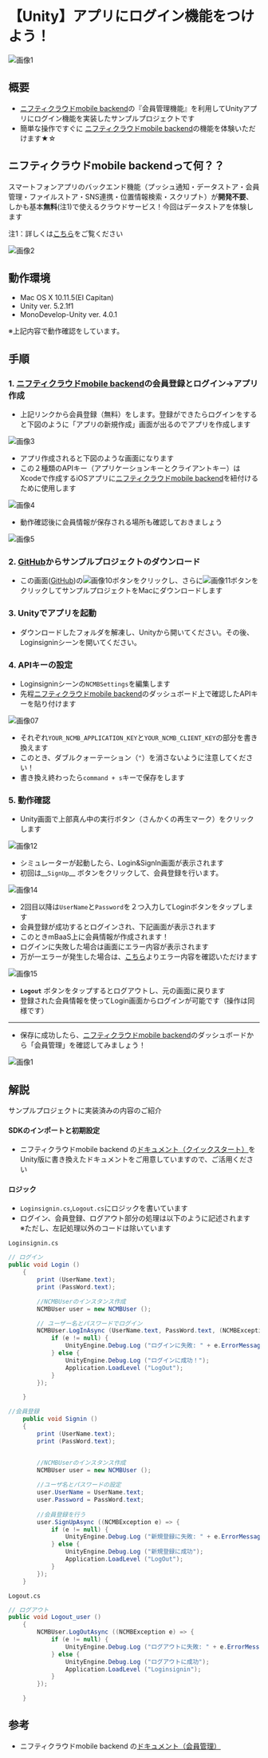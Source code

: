 # 【Unity】アプリにログイン機能をつけよう！
![画像1](/readme-img/UnityLogin.png)

## 概要
* [ニフティクラウドmobile backend](http://mb.cloud.nifty.com/)の『会員管理機能』を利用してUnityアプリにログイン機能を実装したサンプルプロジェクトです
* 簡単な操作ですぐに [ニフティクラウドmobile backend](http://mb.cloud.nifty.com/)の機能を体験いただけます★☆

## ニフティクラウドmobile backendって何？？
スマートフォンアプリのバックエンド機能（プッシュ通知・データストア・会員管理・ファイルストア・SNS連携・位置情報検索・スクリプト）が**開発不要**、しかも基本**無料**(注1)で使えるクラウドサービス！今回はデータストアを体験します

注1：詳しくは[こちら](http://mb.cloud.nifty.com/price.htm)をご覧ください

![画像2](/readme-img/002.png)

## 動作環境
* Mac OS X 10.11.5(EI Capitan)
* Unity ver. 5.2.1f1
* MonoDevelop-Unity ver. 4.0.1

※上記内容で動作確認をしています。


## 手順
### 1. [ニフティクラウドmobile backend](http://mb.cloud.nifty.com/)の会員登録とログイン→アプリ作成

* 上記リンクから会員登録（無料）をします。登録ができたらログインをすると下図のように「アプリの新規作成」画面が出るのでアプリを作成します

![画像3](/readme-img/003.png)

* アプリ作成されると下図のような画面になります
* この２種類のAPIキー（アプリケーションキーとクライアントキー）はXcodeで作成するiOSアプリに[ニフティクラウドmobile backend](http://mb.cloud.nifty.com/)を紐付けるために使用します

![画像4](/readme-img/004.png)

* 動作確認後に会員情報が保存される場所も確認しておきましょう

![画像5](/readme-img/005.png)

### 2. [GitHub](https://github.com/hounenhounen/UnityLoginApp)からサンプルプロジェクトのダウンロード

* この画面([GitHub](https://github.com/hounenhounen/UnityLoginApp))の![画像10](/readme-img/010.png)ボタンをクリックし、さらに![画像11](/readme-img/011.PNG)ボタンをクリックしてサンプルプロジェクトをMacにダウンロードします

### 3. Unityでアプリを起動

* ダウンロードしたフォルダを解凍し、Unityから開いてください。その後、Loginsigninシーンを開いてください。


### 4. APIキーの設定

* Loginsigninシーンの`NCMBSettings`を編集します
* 先程[ニフティクラウドmobile backend](http://mb.cloud.nifty.com/)のダッシュボード上で確認したAPIキーを貼り付けます

![画像07](/readme-img/ApiKey.png)

* それぞれ`YOUR_NCMB_APPLICATION_KEY`と`YOUR_NCMB_CLIENT_KEY`の部分を書き換えます
 * このとき、ダブルクォーテーション（`"`）を消さないように注意してください！
* 書き換え終わったら`command + s`キーで保存をします

### 5. 動作確認
* Unity画面で上部真ん中の実行ボタン（さんかくの再生マーク）をクリックします

![画像12](/readme-img/UnityLogin.png)

* シミュレーターが起動したら、Login&SignIn画面が表示されます
* 初回は__`SignUp`__ ボタンをクリックして、会員登録を行います。

![画像14](/readme-img/LoginSignView.png)

* 2回目以降は`UserName`と`Password`を２つ入力してLoginボタンをタップします
* 会員登録が成功するとログインされ、下記画面が表示されます
 * このときmBaaS上に会員情報が作成されます！
 * ログインに失敗した場合は画面にエラー内容が表示されます
 * 万が一エラーが発生した場合は、[こちら](http://mb.cloud.nifty.com/doc/current/rest/common/error.html)よりエラー内容を確認いただけます

![画像15](/readme-img/LogOutView.png)

* __`Logout`__ ボタンをタップするとログアウトし、元の画面に戻ります
* 登録された会員情報を使ってLogin画面からログインが可能です（操作は同様です）

-----

* 保存に成功したら、[ニフティクラウドmobile backend](http://mb.cloud.nifty.com/)のダッシュボードから「会員管理」を確認してみましょう！

![画像1](/readme-img/UnityLogin.png)

## 解説
サンプルプロジェクトに実装済みの内容のご紹介

#### SDKのインポートと初期設定
* ニフティクラウドmobile backend の[ドキュメント（クイックスタート）](http://mb.cloud.nifty.com/doc/current/introduction/quickstart_unity.html)をUnity版に書き換えたドキュメントをご用意していますので、ご活用ください
 
#### ロジック
 * `Loginsignin.cs`,`Logout.cs`にロジックを書いています
 * ログイン、会員登録、ログアウト部分の処理は以下のように記述されます　※ただし、左記処理以外のコードは除いています

`Loginsignin.cs`

```csharp
// ログイン
public void Login ()
    {
        print (UserName.text);
        print (PassWord.text);

        //NCMBUserのインスタンス作成 
        NCMBUser user = new NCMBUser ();

        // ユーザー名とパスワードでログイン
        NCMBUser.LogInAsync (UserName.text, PassWord.text, (NCMBException e) => {    
            if (e != null) {
                UnityEngine.Debug.Log ("ログインに失敗: " + e.ErrorMessage);
            } else {
                UnityEngine.Debug.Log ("ログインに成功！");
                Application.LoadLevel ("LogOut");
            }
        });

    }
```


```csharp
//会員登録
    public void Signin ()
    {
        print (UserName.text);
        print (PassWord.text);


        //NCMBUserのインスタンス作成 
        NCMBUser user = new NCMBUser ();
        
        //ユーザ名とパスワードの設定
        user.UserName = UserName.text;
        user.Password = PassWord.text;
        
        //会員登録を行う
        user.SignUpAsync ((NCMBException e) => { 
            if (e != null) {
                UnityEngine.Debug.Log ("新規登録に失敗: " + e.ErrorMessage);
            } else {
                UnityEngine.Debug.Log ("新規登録に成功");
                Application.LoadLevel ("LogOut");
            }
        });
    }
```

`Logout.cs`

```csharp
// ログアウト
public void Logout_user ()
    {
        NCMBUser.LogOutAsync ((NCMBException e) => { 
            if (e != null) {
                UnityEngine.Debug.Log ("ログアウトに失敗: " + e.ErrorMessage);
            } else {
                UnityEngine.Debug.Log ("ログアウトに成功");
                Application.LoadLevel ("Loginsignin");
            }
        });

    }
```

## 参考
* ニフティクラウドmobile backend の[ドキュメント（会員管理）](http://mb.cloud.nifty.com/doc/current/user/basic_usage_unity.html)
